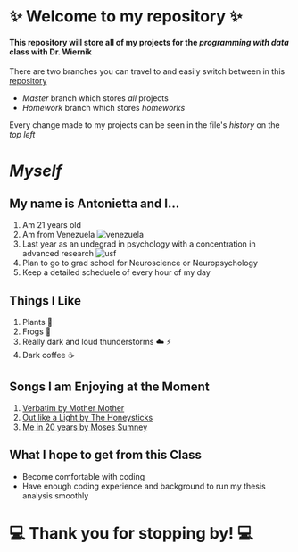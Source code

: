 
# :sparkles: Welcome to my repository :sparkles:

#### This repository will store all of my projects for the _programming_ _with_ _data_ class with Dr. Wiernik
There are two branches you can travel to and easily switch between in this [repository](https://github.com/usf-progdata/hw-antoniettaa) 
* *Master* branch which stores _all_ projects
* *Homework* branch which stores _homeworks_ 

Every change made to my projects can be seen in the file's _history_ on the *top left*

# *Myself*
## My name is Antonietta and I...
1. Am 21 years old
2. Am from Venezuela ![venezuela](https://www.qubicaamf.com/QubicaAMF/files/c1/c1c750e6-639d-465b-ac84-13ec7b0f25c3.jpg)
3. Last year as an undegrad in psychology with a concentration in advanced research ![usf](https://floridacareercenters.org/wp-content/uploads/2017/11/USF-MarshallCenter.jpg)
4. Plan to go to grad school for Neuroscience or Neuropsychology 
5. Keep a detailed scheduele of every hour of my day 

## Things I Like
1. Plants :evergreen_tree: 
2. Frogs :frog: 
3. Really dark and loud thunderstorms :cloud: :zap:
4. Dark coffee :coffee: 

## Songs I am Enjoying at the Moment 
1. [Verbatim by Mother Mother](https://www.youtube.com/watch?v=nqDGahB3y4I)
2. [Out like a Light by The Honeysticks](https://www.youtube.com/watch?v=OFeb1LK1vhM)
3. [Me in 20 years by Moses Sumney](https://www.youtube.com/watch?v=6VFoh5AbpBM)

## What I hope to get from this Class
* Become comfortable with coding 
* Have enough coding experience and background to run my thesis analysis smoothly

# :computer: Thank you for stopping by! :computer: 

